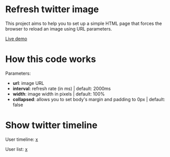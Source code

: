 # Refresh twitter image

This project aims to help you to set up a simple HTML page that forces the browser to reload an image using URL parameters.

[Live demo]()

# How this code works

Parameters:
* **url**: <string> image URL
* **interval**: <int> refresh rate (in ms) | default: 2000ms
* **width**: <int> image width in pixels | default: 100%
* **collapsed**: <any value> allows you to set body's margin and padding to 0px | default: false


# Show twitter timeline

User timeline: [x](x)

User list: [x](x)
